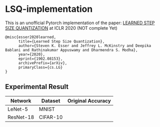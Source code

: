 # LSQ-implementation
This is an unofficial Pytorch implementation of the paper: <a href="https://arxiv.org/abs/1902.08153">LEARNED STEP SIZE QUANTIZATION</a> at ICLR 2020
(NOT complete Yet)
```
@misc{esser2020learned,
      title={Learned Step Size Quantization}, 
      author={Steven K. Esser and Jeffrey L. McKinstry and Deepika Bablani and Rathinakumar Appuswamy and Dharmendra S. Modha},
      year={2020},
      eprint={1902.08153},
      archivePrefix={arXiv},
      primaryClass={cs.LG}
}
```

## Experimental Result

| Network   | Dataset  | Original Accuracy |
| --------- | -------- | ----------------- |
| LeNet-5   | MNIST    |                   |
| ResNet-18 | CIFAR-10 |                   |

